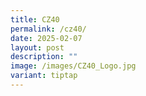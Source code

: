 ```yaml
---
title: CZ40
permalink: /cz40/
date: 2025-02-07
layout: post
description: ""
image: /images/CZ40_Logo.jpg
variant: tiptap
---
```


